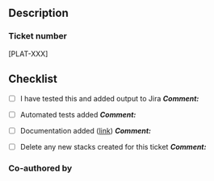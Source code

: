 ## Description

### Ticket number
[PLAT-XXX]
## Checklist

- [ ] I have tested this and added output to Jira
**_Comment:_**

- [ ] Automated tests added
**_Comment:_**

- [ ] Documentation added ([link]())
**_Comment:_**

- [ ] Delete any new stacks created for this ticket
**_Comment:_**

### Co-authored by